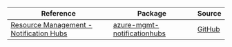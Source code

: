 | Reference | Package | Source |
|---|---|---|
|[Resource Management - Notification Hubs](mgmt-notificationhubs-readme.md)|[azure-mgmt-notificationhubs](https://pypi.org/project/azure-mgmt-notificationhubs)|[GitHub](https://github.com/Azure/azure-sdk-for-python/blob/main/sdk/notificationhubs/azure-mgmt-notificationhubs)|
